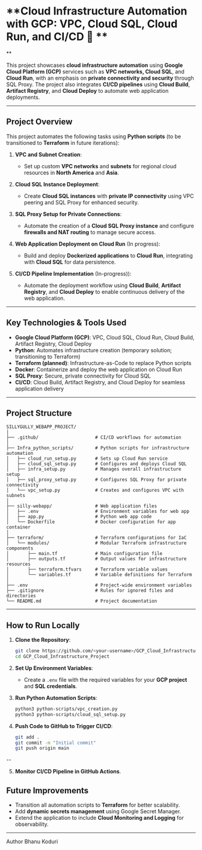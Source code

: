 # **Cloud Infrastructure Automation with GCP: VPC, Cloud SQL, Cloud Run, and CI/CD 🚀 **
 **

This project showcases **cloud infrastructure automation** using **Google Cloud Platform (GCP)** services such as **VPC networks, Cloud SQL**, and **Cloud Run**, with an emphasis on **private connectivity and security** through SQL Proxy. The project also integrates **CI/CD pipelines** using **Cloud Build**, **Artifact Registry**, and **Cloud Deploy** to automate web application deployments.

---

## **Project Overview**  
This project automates the following tasks using **Python scripts** (to be transitioned to **Terraform** in future iterations):

1. **VPC and Subnet Creation**:  
   - Set up custom **VPC networks** and **subnets** for regional cloud resources in **North America** and **Asia**.
   
2. **Cloud SQL Instance Deployment**:  
   - Create **Cloud SQL instances** with **private IP connectivity** using VPC peering and SQL Proxy for enhanced security.

3. **SQL Proxy Setup for Private Connections**:  
   - Automate the creation of a **Cloud SQL Proxy instance** and configure **firewalls and NAT routing** to manage secure access.

4. **Web Application Deployment on Cloud Run** (In progress):  
   - Build and deploy **Dockerized applications** to **Cloud Run**, integrating with **Cloud SQL** for data persistence.

5. **CI/CD Pipeline Implementation** (In-progress)):  
   - Automate the deployment workflow using **Cloud Build**, **Artifact Registry**, and **Cloud Deploy** to enable continuous delivery of the web application.

---

## **Key Technologies & Tools Used**  
- **Google Cloud Platform (GCP)**: VPC, Cloud SQL, Cloud Run, Cloud Build, Artifact Registry, Cloud Deploy  
- **Python**: Automates infrastructure creation (temporary solution; transitioning to Terraform)  
- **Terraform (planned)**: Infrastructure-as-Code to replace Python scripts  
- **Docker**: Containerize and deploy the web application on Cloud Run  
- **SQL Proxy**: Secure, private connectivity for Cloud SQL  
- **CI/CD**: Cloud Build, Artifact Registry, and Cloud Deploy for seamless application delivery

---

## **Project Structure**  
```
SILLYGULLY_WEBAPP_PROJECT/
│
├── .github/                     # CI/CD workflows for automation
│
├── Infra_python_scripts/        # Python scripts for infrastructure automation
│   ├── cloud_run_setup.py       # Sets up Cloud Run service
│   ├── cloud_sql_setup.py       # Configures and deploys Cloud SQL
│   ├── infra_setup.py           # Manages overall infrastructure setup
│   ├── sql_proxy_setup.py       # Configures SQL Proxy for private connectivity
│   └── vpc_setup.py             # Creates and configures VPC with subnets
│
├── silly-webapp/                # Web application files
│   ├── .env                     # Environment variables for web app
│   ├── app.py                   # Python web app code
│   └── Dockerfile               # Docker configuration for app container
│
├── terraform/                   # Terraform configurations for IaC
│   └── modules/                 # Modular Terraform infrastructure components
│       ├── main.tf              # Main configuration file
│       ├── outputs.tf           # Output values for infrastructure resources
│       ├── terraform.tfvars     # Terraform variable values
│       └── variables.tf         # Variable definitions for Terraform
│
├── .env                         # Project-wide environment variables
├── .gitignore                   # Rules for ignored files and directories
└── README.md                    # Project documentation
```

---

## **How to Run Locally**  
1. **Clone the Repository**:  
   ```bash
   git clone https://github.com/<your-username>/GCP_Cloud_Infrastructure_Project.git
   cd GCP_Cloud_Infrastructure_Project
   ```

2. **Set Up Environment Variables**:  
   - Create a `.env` file with the required variables for your **GCP project** and **SQL credentials**.

3. **Run Python Automation Scripts**:  
   ```bash
   python3 python-scripts/vpc_creation.py
   python3 python-scripts/cloud_sql_setup.py
   ```

4. **Push Code to GitHub to Trigger CI/CD**:  
   ```bash
   git add .
   git commit -m "Initial commit"
   git push origin main
   ```
--

5. **Monitor CI/CD Pipeline in GitHub Actions**.

## **Future Improvements**  
- Transition all automation scripts to **Terraform** for better scalability.  
- Add **dynamic secrets management** using Google Secret Manager.  
- Extend the application to include **Cloud Monitoring and Logging** for observability.  

---


Author
Bhanu Koduri

